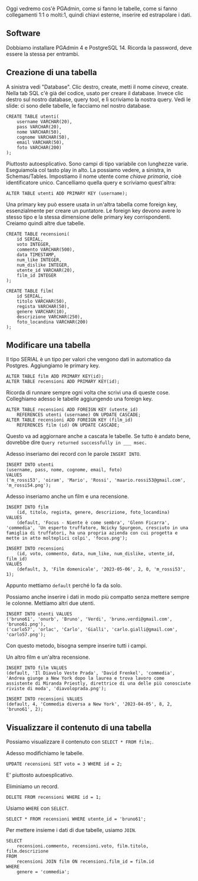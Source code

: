 Oggi vedremo cos'è PGAdmin, come si fanno le tabelle, come si fanno collegamenti 1:1 o molti:1, quindi chiavi esterne, inserire ed estrapolare i dati.

## Software

Dobbiamo installare PGAdmin 4 e PostgreSQL 14.
Ricorda la password, deve essere la stessa per entrambi.

## Creazione di una tabella

A sinistra vedi "Database". Clic destro, create, metti il nome *cineva*, create.
Nella tab SQL c'è già del codice, usato per creare il database.
Invece clic destro sul nostro database, query tool, e lì scriviamo la nostra query.
Vedi le slide: ci sono delle tabelle, le facciamo nel nostro database.

```
CREATE TABLE utenti(
	username VARCHAR(20),
	pass VARCHAR(20),
	nome VARCHAR(50),
	cognome VARCHAR(50),
	email VARCHAR(50),
	foto VARCHAR(200)
);
```

Piuttosto autoesplicativo. Sono campi di tipo variabile con lunghezze varie.
Eseguiamola col tasto play in alto.
La possiamo vedere, a sinistra, in Schemas/Tables.
Impostiamo il nome utente come *chiave primaria*, cioè identificatore unico.
Cancelliamo quella query e scriviamo quest'altra:
```
ALTER TABLE utenti ADD PRIMARY KEY (username);
```

Una primary key può essere usata in un'altra tabella come foreign key, essenzialmente per creare un puntatore. Le foreign key devono avere lo stesso tipo e la stessa dimensione delle primary key corrispondenti.
Creiamo quindi altre due tabelle.

```
CREATE TABLE recensioni(
	id SERIAL,
	voto INTEGER,
	commento VARCHAR(500),
	data TIMESTAMP,
	num_like INTEGER,
	num_dislike INTEGER,
	utente_id VARCHAR(20),
	film_id INTEGER
);

CREATE TABLE film(
	id SERIAL,
	titolo VARCHAR(50),
	regista VARCHAR(50),
	genere VARCHAR(10),
	descrizione VARCHAR(250),
	foto_locandina VARCHAR(200)
);
```

## Modificare una tabella

Il tipo SERIAL è un tipo per valori che vengono dati in automatico da Postgres.
Aggiungiamo le primary key.
```
ALTER TABLE film ADD PRIMARY KEY(id);
ALTER TABLE recensioni ADD PRIMARY KEY(id);
```
Ricorda di runnare sempre ogni volta che scrivi una di queste cose.
Colleghiamo adesso le tabelle aggiungendo una foreign key.
```
ALTER TABLE recensioni ADD FOREIGN KEY (utente_id)
	REFERENCES utenti (username) ON UPDATE CASCADE;
ALTER TABLE recensioni ADD FOREIGN KEY (film_id)
	REFERENCES film (id) ON UPDATE CASCADE;
```
Questo va ad aggiornare anche a cascata le tabelle.
Se tutto è andato bene, dovrebbe dire `Query returned successfully in ___ msec.`

Adesso inseriamo dei record con le parole `INSERT INTO`.
```
INSERT INTO utenti
(username, pass, nome, cognome, email, foto)
VALUES
('m_rossi53', 'oiram', 'Mario', 'Rossi', 'maario.rossi53@gmail.com', 'm_rossi54.png');
```
Adesso inseriamo anche un film e una recensione.
```
INSERT INTO film
    (id, titolo, regista, genere, descrizione, foto_locandina)
VALUES
    (default, 'Focus - Niente è come sembra', 'Glenn Ficarra', 'commedia', 'Un esperto truffatore, Ncicky Spurgeon, cresciuto in una famiglia di truffatori, ha una propria azienda con cui progetta e mette in atto molteplici colpi', 'focus.png');

INSERT INTO recensioni
    (id, voto, commento, data, num_like, num_dislike, utente_id, film_id)
VALUES
    (default, 3, 'Film domenicale', '2023-05-06', 2, 0, 'm_rossi53', 1);
```
Appunto mettiamo `default` perché lo fa da solo.

Possiamo anche inserire i dati in modo più compatto senza mettere sempre le colonne.
Mettiamo altri due utenti.
```
INSERT INTO utenti VALUES
('bruno61', 'onurb', 'Bruno', 'Verdi', 'bruno.verdi@gmail.com', 'bruno61.png'),
('carlo57', 'orlac', 'Carlo', 'Gialli', 'carlo.gialli@gmail.com', 'carlo57.png');
```
Con questo metodo, bisogna sempre inserire tutti i campi.

Un altro film e un'altra recensione.
```
INSERT INTO film VALUES
(default, 'Il Diavolo Veste Prada', 'David Frenkel', 'commedia', 'Andrea giunge a New York dopo la laurea e trova lavoro come assistente di Miranda Priestly, direttrice di una delle più conosciute riviste di moda', 'diavoloprada.png');

INSERT INTO recensioni VALUES
(default, 4, 'Commedia diversa a New York', '2023-04-05', 8, 2, 'bruno61', 2);
```

## Visualizzare il contenuto di una tabella

Possiamo visualizzare il contenuto con `SELECT * FROM film;`.

Adesso modifichiamo le tabelle.
```
UPDATE recensioni SET voto = 3 WHERE id = 2;
```
E' piuttosto autoesplicativo.

Eliminiamo un record.
```
DELETE FROM recensioni WHERE id = 1;
```

Usiamo `WHERE` con `SELECT`.
```
SELECT * FROM recensioni WHERE utente_id = 'bruno61';
```

Per mettere insieme i dati di due tabelle, usiamo `JOIN`.
```
SELECT
    recensioni.commento, recensioni.voto, film.titolo, film.descrizione
FROM
    recensioni JOIN film ON recensioni.film_id = film.id
WHERE
    genere = 'commedia';
```